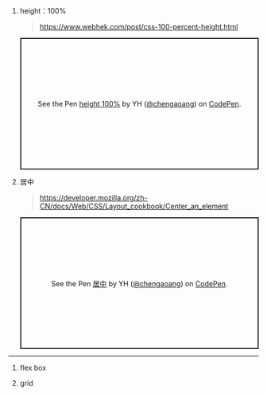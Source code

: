 1. height：100%

   > https://www.webhek.com/post/css-100-percent-height.html

   <p class="codepen" data-height="265" data-theme-id="dark" data-default-tab="css,result" data-user="chengaoang" data-slug-hash="YzWBQgg" style="height: 265px; box-sizing: border-box; display: flex; align-items: center; justify-content: center; border: 2px solid; margin: 1em 0; padding: 1em;" data-pen-title="height 100%">
     <span>See the Pen <a href="https://codepen.io/chengaoang/pen/YzWBQgg">
     height 100%</a> by YH (<a href="https://codepen.io/chengaoang">@chengaoang</a>)
     on <a href="https://codepen.io">CodePen</a>.</span>
   </p>
   <script async src="https://static.codepen.io/assets/embed/ei.js"></script>

   

3. 居中

    > https://developer.mozilla.org/zh-CN/docs/Web/CSS/Layout_cookbook/Center_an_element
    
    <p class="codepen" data-height="265" data-theme-id="dark" data-default-tab="css,result" data-user="chengaoang" data-slug-hash="dyXazME" style="height: 265px; box-sizing: border-box; display: flex; align-items: center; justify-content: center; border: 2px solid; margin: 1em 0; padding: 1em;" data-pen-title="居中">
      <span>See the Pen <a href="https://codepen.io/chengaoang/pen/dyXazME">
      居中</a> by YH (<a href="https://codepen.io/chengaoang">@chengaoang</a>)
      on <a href="https://codepen.io">CodePen</a>.</span>
    </p>
    <script async src="https://static.codepen.io/assets/embed/ei.js"></script>


------------------

1. flex box

   

2. grid
